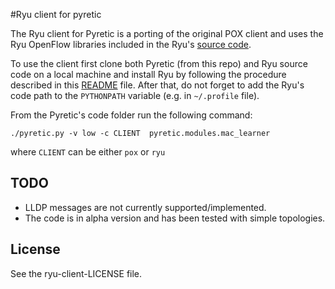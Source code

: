 #Ryu client for pyretic

The Ryu client for Pyretic is a porting of the original POX client and uses the Ryu OpenFlow libraries included in the Ryu's [source code](https://github.com/osrg/ryu).  

To use the client first clone both Pyretic (from this repo) and Ryu source code on a local machine and install Ryu by following the procedure described in this [README](https://github.com/osrg/ryu/blob/master/README.rst) file.
After that, do not forget to add the Ryu's code path to the ```PYTHONPATH``` variable (e.g. in ```~/.profile``` file).

From the Pyretic's code folder run the following command:
```
./pyretic.py -v low -c CLIENT  pyretic.modules.mac_learner
```
where ```CLIENT``` can be either ```pox``` or ```ryu```

## TODO

* LLDP messages are not currently supported/implemented.
* The code is in alpha version and has been tested with simple topologies. 

## License

See the ryu-client-LICENSE file.
